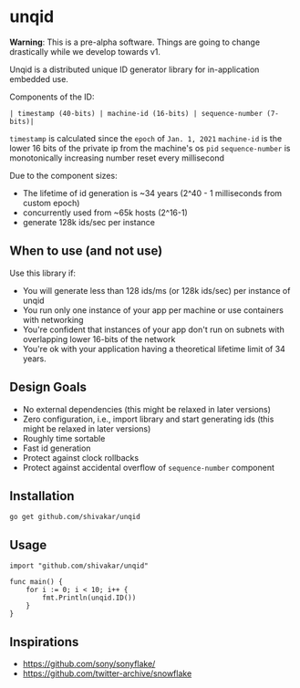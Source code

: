 # unqid

**Warning**: This is a pre-alpha software. Things are going to change drastically while we develop towards v1.

Unqid is a distributed unique ID generator library for in-application embedded use.

Components of the ID:

```
| timestamp (40-bits) | machine-id (16-bits) | sequence-number (7-bits)|
```

`timestamp` is calculated since the `epoch` of `Jan. 1, 2021`
`machine-id` is the lower 16 bits of the private ip from the machine's os `pid`
`sequence-number` is monotonically increasing number reset every millisecond

Due to the component sizes:
- The lifetime of id generation is ~34 years (2^40 - 1 milliseconds from custom epoch)
- concurrently used from ~65k hosts (2^16-1)
- generate 128k ids/sec per instance


## When to use (and not use)

Use this library if:
- You will generate less than 128 ids/ms (or 128k ids/sec) per instance of unqid
- You run only one instance of your app per machine or use containers with networking
- You're confident that instances of your app don't run on subnets with overlapping lower 16-bits of the network
- You're ok with your application having a theoretical lifetime limit of 34 years.

## Design Goals

- No external dependencies (this might be relaxed in later versions)
- Zero configuration, i.e., import library and start generating ids (this might be relaxed in later versions)
- Roughly time sortable
- Fast id generation
- Protect against clock rollbacks
- Protect against accidental overflow of `sequence-number` component

## Installation

```
go get github.com/shivakar/unqid
```

## Usage

```
import "github.com/shivakar/unqid"

func main() {
    for i := 0; i < 10; i++ {
        fmt.Println(unqid.ID())
    }
}
``` 

## Inspirations
- https://github.com/sony/sonyflake/
- https://github.com/twitter-archive/snowflake